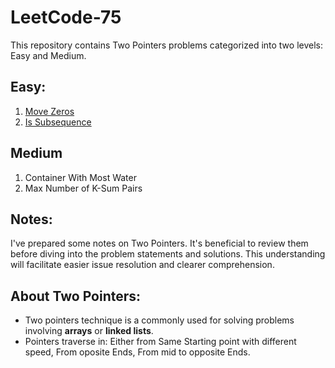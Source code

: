 # LeetCode-75

This repository contains Two Pointers problems categorized into two levels: Easy and Medium.

## Easy: 
1. [Move Zeros](https://github.com/Shubham-Nahar-Java-Coder/Leetcode-75/tree/master/Two-Pointers/Move-Zeroes)
2. [Is Subsequence](https://github.com/Shubham-Nahar-Java-Coder/Leetcode-75/tree/master/Two-Pointers/Is-Subsequence)

## Medium
1. Container With Most Water
2. Max Number of K-Sum Pairs

## Notes:

I've prepared some notes on Two Pointers. It's beneficial to review them before diving into the problem statements and solutions. This understanding will facilitate easier issue resolution and clearer comprehension.

## About Two Pointers:

- Two pointers technique is a commonly used for solving problems involving **arrays** or **linked lists**. 
- Pointers traverse in: Either from Same Starting point with different speed, From oposite Ends, From mid to opposite Ends.
